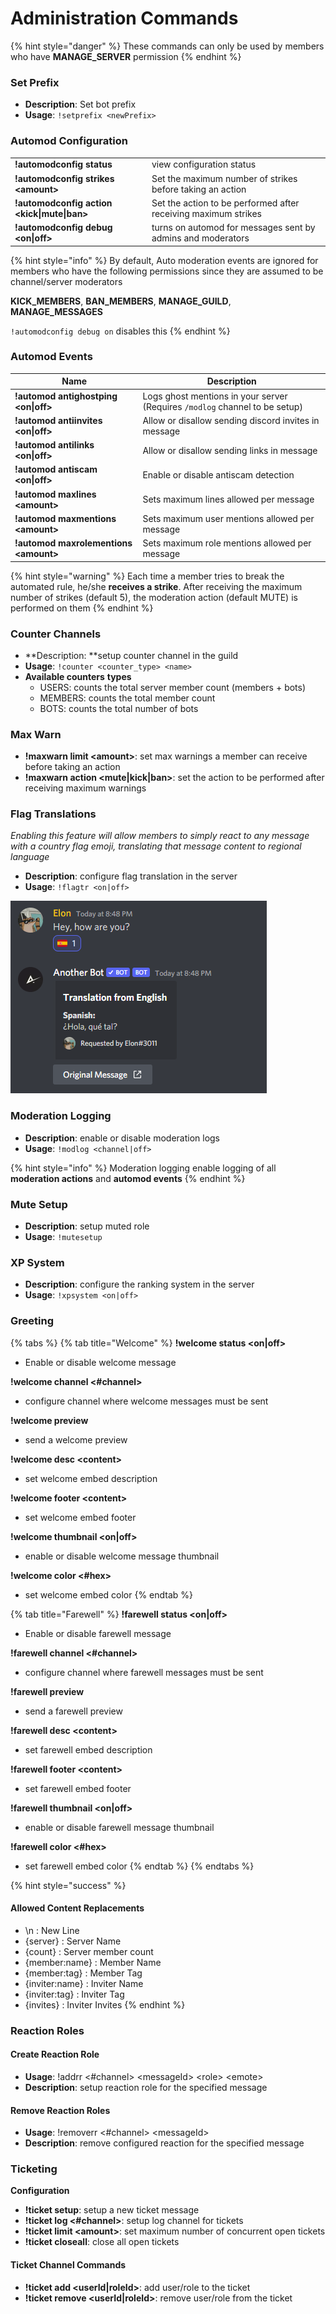 # Administration Commands

{% hint style="danger" %}
These commands can only be used by members who have **MANAGE\_SERVER** permission
{% endhint %}

### Set Prefix

* **Description**: Set bot prefix
* **Usage**: `!setprefix <newPrefix>`

### Automod Configuration

|                                              |                                                                |
| -------------------------------------------- | -------------------------------------------------------------- |
| **!automodconfig status**                    | view configuration status                                      |
| **!automodconfig strikes \<amount>**         | Set the maximum number of strikes before taking an action      |
| **!automodconfig action \<kick\|mute\|ban>** | Set the action to be performed after receiving maximum strikes |
| **!automodconfig debug \<on\|off>**          | turns on automod for messages sent by admins and moderators    |

{% hint style="info" %}
By default, Auto moderation events are ignored for members who have the following permissions since they are assumed to be channel/server moderators

**KICK\_MEMBERS**, **BAN\_MEMBERS**, **MANAGE\_GUILD**, **MANAGE\_MESSAGES**

`!automodconfig debug on` disables this
{% endhint %}

### Automod Events

| Name                                   | Description                                                                 |
| -------------------------------------- | --------------------------------------------------------------------------- |
| **!automod antighostping \<on\|off>**  | Logs ghost mentions in your server (Requires `/modlog` channel to be setup) |
| **!automod antiinvites \<on\|off>**    | Allow or disallow sending discord invites in message                        |
| **!automod antilinks \<on\|off>**      | Allow or disallow sending links in message                                  |
| **!automod antiscam \<on\|off>**       | Enable or disable antiscam detection                                        |
| **!automod maxlines \<amount>**        | Sets maximum lines allowed per message                                      |
| **!automod maxmentions \<amount>**     | Sets maximum user mentions allowed per message                              |
| **!automod maxrolementions \<amount>** | Sets maximum role mentions allowed per message                              |

{% hint style="warning" %}
Each time a member tries to break the automated rule, he/she **receives a strike**. After receiving the maximum number of strikes (default 5), the moderation action (default MUTE) is performed on them
{% endhint %}

### Counter Channels

* **Description: **setup counter channel in the guild
* **Usage**: `!counter <counter_type> <name>`
* **Available counters** **types**
  * USERS: counts the total server member count (members + bots)
  * MEMBERS: counts the total member count
  * BOTS: counts the total number of bots

### Max Warn

* **!maxwarn limit \<amount>**: set max warnings a member can receive before taking an action
* **!maxwarn action \<mute|kick|ban>**: set the action to be performed after receiving maximum warnings

### Flag Translations

_Enabling this feature will allow members to simply react to any message with a country flag emoji, translating that message content to regional language_

* **Description**: configure flag translation in the server
* **Usage**: `!flagtr <on|off>`

![](../.gitbook/assets/image.png)

### Moderation Logging

* **Description**: enable or disable moderation logs
* **Usage**: `!modlog <channel|off>`

{% hint style="info" %}
Moderation logging enable logging of all **moderation actions** and **automod events**
{% endhint %}

### Mute Setup

* **Description**: setup muted role
* **Usage**: `!mutesetup`

### XP System

* **Description**: configure the ranking system in the server
* **Usage**: `!xpsystem <on|off>`

### Greeting

{% tabs %}
{% tab title="Welcome" %}
**!welcome status \<on|off>**

* Enable or disable welcome message

**!welcome channel <#channel>**

* configure channel where welcome messages must be sent

**!welcome preview**

* send a welcome preview

**!welcome desc \<content>**

* set welcome embed description

**!welcome footer \<content>**

* set welcome embed footer

**!welcome thumbnail \<on|off>**

* enable or disable welcome message thumbnail

**!welcome color <#hex>**

* set welcome embed color
{% endtab %}

{% tab title="Farewell" %}
**!farewell status \<on|off>**

* Enable or disable farewell message

**!farewell channel <#channel>**

* configure channel where farewell messages must be sent

**!farewell preview**

* send a farewell preview

**!farewell desc \<content>**

* set farewell embed description

**!farewell footer \<content>**

* set farewell embed footer

**!farewell thumbnail \<on|off>**

* enable or disable farewell message thumbnail

**!farewell color <#hex>**

* set farewell embed color
{% endtab %}
{% endtabs %}

{% hint style="success" %}
#### Allowed Content Replacements

* \n : New Line&#x20;
* {server} : Server Name&#x20;
* {count} : Server member count&#x20;
* {member:name} : Member Name&#x20;
* {member:tag} : Member Tag&#x20;
* {inviter:name} : Inviter Name&#x20;
* {inviter:tag} : Inviter Tag&#x20;
* {invites} : Inviter Invites
{% endhint %}

### Reaction Roles

#### Create Reaction Role

* **Usage**: !addrr <#channel> \<messageId> \<role> \<emote>
* **Description**: setup reaction role for the specified message

#### Remove Reaction Roles

* **Usage**: !removerr <#channel> \<messageId>
* **Description**: remove configured reaction for the specified message

### Ticketing

**Configuration**

* **!ticket setup**: setup a new ticket message
* **!ticket log <#channel>**: setup log channel for tickets
* **!ticket limit \<amount>**: set maximum number of concurrent open tickets
* **!ticket closeall**: close all open tickets

#### Ticket Channel Commands

* **!ticket add \<userId|roleId>**: add user/role to the ticket
* **!ticket remove \<userId|roleId>**: remove user/role from the ticket
